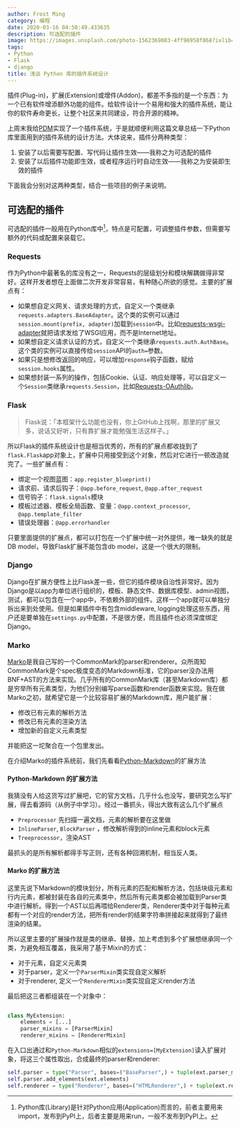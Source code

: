 ```yaml
---
author: Frost Ming
category: 编程
date: 2020-03-16 04:50:49.433635
description: 可选配的插件
image: https://images.unsplash.com/photo-1562369083-4ff96958f868?ixlib=rb-1.2.1&ixid=eyJhcHBfaWQiOjEyMDd9&auto=format&fit=crop&w=1363&q=80
tags:
- Python
- Flask
- django
title: 浅谈 Python 库的插件系统设计
---
```


插件(Plug-in)，扩展(Extension)或增件(Addon)，都差不多指的是一个东西：为一个已有软件增添额外功能的组件。给软件设计一个易用和强大的插件系统，能让你的软件寿命更长，让整个社区来共同建设，符合开源的精神。

<!--more-->

上周末我给[PDM](https://github.com/frostming/pdm.git)实现了一个插件系统，于是就顺便利用这篇文章总结一下Python库里面用到的插件系统的设计方法。大体说来，插件分两种类型：
1. 安装了以后需要写配置、写代码让插件生效——我称之为可选配的插件
2. 安装了以后插件功能即生效，或者程序运行时自动生效——我称之为安装即生效的插件

下面我会分别对这两种类型，结合一些项目的例子来说明。

## 可选配的插件

可选配的插件一般用在Python库中[^1]，特点是可配置，可调整插件参数，但需要写额外的代码或配置来装载它。

[^1]: Python库(Library)是针对Python应用(Application)而言的，前者主要用来import，发布到PyPI上，后者主要是用来run，一般不发布到PyPI上。

### Requests

作为Python中最著名的库没有之一，Requests的层级划分和模块解耦做得非常好。这样开发者想在上面做二次开发非常容易，有种随心所欲的感觉。主要的扩展点有：

- 如果想自定义网关、请求处理的方式，自定义一个类继承`requests.adapters.BaseAdapter`。这个类的实例可以通过`session.mount(prefix, adapter)`加载到`session`中。比如[requests-wsgi-adapter](https://pypi.org/project/requests-wsgi-adapter/)就把请求发给了WSGI应用，而不是Internet地址。
- 如果想自定义请求认证的方式，自定义一个类继承`requests.auth.AuthBase`。这个类的实例可以直接传给`session`API的`auth=`参数。
- 如果只是想修改返回的响应，可以增加`response`钩子函数，赋给`session.hooks`属性。
- 如果想封装一系列的操作，包括Cookie、认证、响应处理等，可以自定义一个`Session`类继承`requests.Session`，比如[Requests-OAuthlib](https://requests-oauthlib.readthedocs.io/en/latest/)。

### Flask
>Flask说：「本框架什么功能也没有，你上GitHub上找啊，那里的扩展又多，说话又好听，只有靠扩展才能勉强生活这样子。」

所以Flask的插件系统设计也是相当优秀的，所有的扩展点都收拢到了`flask.Flask`app对象上，扩展中只用接受到这个对象，然后对它进行一顿改造就完了。一些扩展点有：

- 绑定一个视图蓝图：`app.register_blueprint()`
- 请求前、请求后钩子：`@app.before_request`, `@app.after_request`
- 信号钩子：`flask.signals`模块
- 模板过滤器、模板全局函数、变量：`@app.context_processor`, `@app.template_filter`
- 错误处理器：`@app.errorhandler`

只要里面提供的扩展点，都可以打包在一个扩展中统一对外提供，唯一缺失的就是DB model，导致Flask扩展不能包含db model，这是一个很大的限制。

### Django

Django在扩展方便性上比Flask差一些，但它的插件模块自治性非常好。因为Django是以app为单位进行组织的，模板、静态文件、数据库模型、admin视图，测试，都可以包含在一个app中，不依赖外部的组件。这样一个app就可以单独分拆出来到处使用。但是如果插件中有包含middleware, logging处理这些东西，用户还是要单独在`settings.py`中配置，不是很方便，而且插件也必须深度绑定Django。

### Marko

[Marko](https://github.com/frostming/marko)是我自己写的一个CommonMark的parser和renderer。众所周知CommonMark是个spec极度变态的Markdown标准，它的parser没办法用BNF+AST的方法来实现。几乎所有的CommonMark库（甚至Markdown库）都是穷举所有元素类型，为他们分别编写parse函数和render函数来实现。我在做Marko之初，就希望它是一个比较容易扩展的Markdown库，用户能扩展：

- 修改已有元素的解析方法
- 修改已有元素的渲染方法
- 增加新的自定义元素类型

并能把这一坨聚合在一个包里发出。

在介绍Marko的插件系统前，我们先看看[Python-Markdown](https://github.com/Python-Markdown/markdown/)的扩展方法

#### Python-Markdown 的扩展方法

我猜没有人给这货写过扩展吧，它的官方文档，几乎什么也没写，要研究怎么写扩展，得去看源码（从例子中学习）。经过一番抓头，得出大致有这么几个扩展点

- `Preprocessor` 先扫描一遍文档，元素的解析要在这里做
- `InlineParser`, `BlockParser` ，修改解析得到的inline元素和block元素
- `Treeprocessor`，渲染AST

最抓头的是所有解析都得手写正则，还有各种回溯机制，相当反人类。

#### Marko 的扩展方法

这里先说下Markdown的模块划分，所有元素的匹配和解析方法，包括块级元素和行内元素，都被封装在各自的元素类中，然后所有元素类都会被加载到Parser类中进行解析。得到一个AST以后再喂给Renderer类，Renderer类中对于每种元素都有一个对应的render方法，把所有render的结果字符串拼接起来就得到了最终渲染的结果。

所以这里主要的扩展操作就是类的继承、替换，加上考虑到多个扩展想继承同一个类，为避免相互覆盖，我采用了基于Mixin的方式：

- 对于元素，自定义元素类
- 对于parser，定义一个`ParserMixin`类实现自定义解析
- 对于renderer, 定义一个`RendererMixin`类实现自定义render方法

最后把这三者都组装在一个对象中：
```python

class MyExtension:
    elements = [...]
    parser_mixins = [ParserMixin]
    renderer_mixins = [RendererMixin]
```
在入口出通过和`Python-Markdown`相似的`extensions=[MyExtension]`读入扩展对象，将这三个属性取出，合成最终的parser和renderer:
```python
self.parser = type("Parser", bases=("BaseParser",) + tuple(ext.parser_mixins))
self.parser.add_elements(ext.elements)
self.renderer = type("Renderer", bases=("HTMLRenderer",) + tuple(ext.renderer_mixins))
```